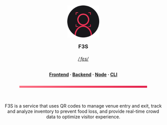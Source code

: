 <h3 align="center">
	<img src="https://raw.githubusercontent.com/f3sys/.github/main/assets/icon-circle.png" width="100" alt="Logo"/><br/>
	<img src="https://raw.githubusercontent.com/f3sys/.github/main/assets/transparent.png" height="30" width="0px"/>
	F3S
<img src="https://raw.githubusercontent.com/f3sys/.github/main/assets/transparent.png" height="30" width="0px"/>
</h3>

<h6 align="center">
	<a href="http://ipa-reader.xyz/?text=%CB%8Cf%C9%9Bs&voice=Mizuki">/ˌfɛs/</a>
</h6>

<h4 align="center">
	<a href="https://github.com/f3sys/frontend">Frontend</a>
	·
	<a href="https://github.com/f3sys/backend">Backend</a>
	·
	<a href="https://github.com/f3sys/node">Node</a>
	·
	<a href="https://github.com/f3sys/cli">CLI</a>
</h4>

<p align="center">
	<img src="https://raw.githubusercontent.com/f3sys/.github/main/assets/pallete.png" width="400" />
</p>

&nbsp;

<p align="center">
	F3S is a service that uses QR codes to manage venue entry and exit, track and analyze inventory to prevent food loss, and provide real-time crowd data to optimize visitor experience.
</p>

&nbsp;
